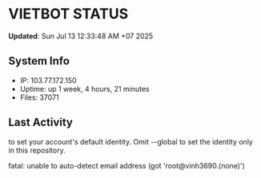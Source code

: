 # VIETBOT STATUS
**Updated**: Sun Jul 13 12:33:48 AM +07 2025

## System Info
- IP: 103.77.172.150
- Uptime: up 1 week, 4 hours, 21 minutes
- Files: 37071

## Last Activity

to set your account's default identity.
Omit --global to set the identity only in this repository.

fatal: unable to auto-detect email address (got 'root@vinh3690.(none)')
